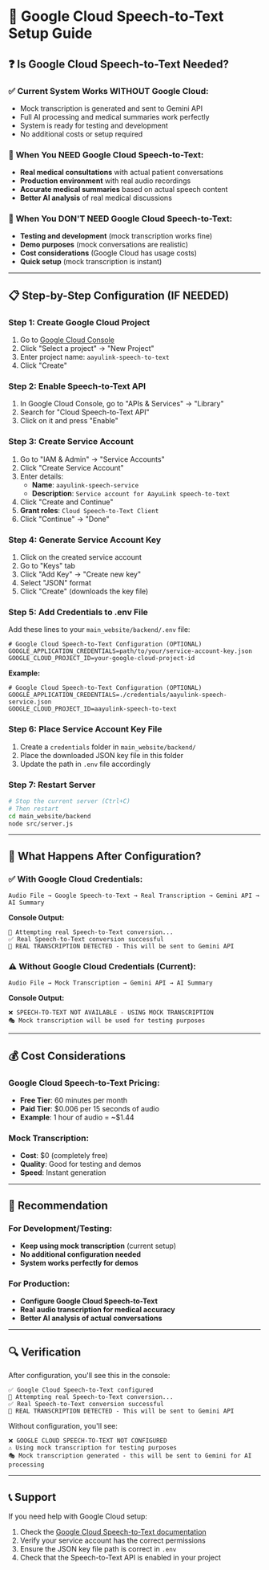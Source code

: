 # 🔧 Google Cloud Speech-to-Text Setup Guide

## ❓ Is Google Cloud Speech-to-Text Needed?

### ✅ **Current System Works WITHOUT Google Cloud:**
- Mock transcription is generated and sent to Gemini API
- Full AI processing and medical summaries work perfectly
- System is ready for testing and development
- No additional costs or setup required

### 🎯 **When You NEED Google Cloud Speech-to-Text:**
- **Real medical consultations** with actual patient conversations
- **Production environment** with real audio recordings
- **Accurate medical summaries** based on actual speech content
- **Better AI analysis** of real medical discussions

### 🚫 **When You DON'T NEED Google Cloud Speech-to-Text:**
- **Testing and development** (mock transcription works fine)
- **Demo purposes** (mock conversations are realistic)
- **Cost considerations** (Google Cloud has usage costs)
- **Quick setup** (mock transcription is instant)

---

## 📋 Step-by-Step Configuration (IF NEEDED)

### Step 1: Create Google Cloud Project
1. Go to [Google Cloud Console](https://console.cloud.google.com/)
2. Click "Select a project" → "New Project"
3. Enter project name: `aayulink-speech-to-text`
4. Click "Create"

### Step 2: Enable Speech-to-Text API
1. In Google Cloud Console, go to "APIs & Services" → "Library"
2. Search for "Cloud Speech-to-Text API"
3. Click on it and press "Enable"

### Step 3: Create Service Account
1. Go to "IAM & Admin" → "Service Accounts"
2. Click "Create Service Account"
3. Enter details:
   - **Name**: `aayulink-speech-service`
   - **Description**: `Service account for AayuLink speech-to-text`
4. Click "Create and Continue"
5. **Grant roles**: `Cloud Speech-to-Text Client`
6. Click "Continue" → "Done"

### Step 4: Generate Service Account Key
1. Click on the created service account
2. Go to "Keys" tab
3. Click "Add Key" → "Create new key"
4. Select "JSON" format
5. Click "Create" (downloads the key file)

### Step 5: Add Credentials to .env File

Add these lines to your `main_website/backend/.env` file:

```env
# Google Cloud Speech-to-Text Configuration (OPTIONAL)
GOOGLE_APPLICATION_CREDENTIALS=path/to/your/service-account-key.json
GOOGLE_CLOUD_PROJECT_ID=your-google-cloud-project-id
```

**Example:**
```env
# Google Cloud Speech-to-Text Configuration (OPTIONAL)
GOOGLE_APPLICATION_CREDENTIALS=./credentials/aayulink-speech-service.json
GOOGLE_CLOUD_PROJECT_ID=aayulink-speech-to-text
```

### Step 6: Place Service Account Key File
1. Create a `credentials` folder in `main_website/backend/`
2. Place the downloaded JSON key file in this folder
3. Update the path in `.env` file accordingly

### Step 7: Restart Server
```bash
# Stop the current server (Ctrl+C)
# Then restart
cd main_website/backend
node src/server.js
```

---

## 🎯 What Happens After Configuration?

### ✅ **With Google Cloud Credentials:**
```
Audio File → Google Speech-to-Text → Real Transcription → Gemini API → AI Summary
```

**Console Output:**
```
🎤 Attempting real Speech-to-Text conversion...
✅ Real Speech-to-Text conversion successful
🎯 REAL TRANSCRIPTION DETECTED - This will be sent to Gemini API
```

### ⚠️ **Without Google Cloud Credentials (Current):**
```
Audio File → Mock Transcription → Gemini API → AI Summary
```

**Console Output:**
```
❌ SPEECH-TO-TEXT NOT AVAILABLE - USING MOCK TRANSCRIPTION
🎭 Mock transcription will be used for testing purposes
```

---

## 💰 Cost Considerations

### Google Cloud Speech-to-Text Pricing:
- **Free Tier**: 60 minutes per month
- **Paid Tier**: $0.006 per 15 seconds of audio
- **Example**: 1 hour of audio = ~$1.44

### Mock Transcription:
- **Cost**: $0 (completely free)
- **Quality**: Good for testing and demos
- **Speed**: Instant generation

---

## 🚀 Recommendation

### For Development/Testing:
- **Keep using mock transcription** (current setup)
- **No additional configuration needed**
- **System works perfectly for demos**

### For Production:
- **Configure Google Cloud Speech-to-Text**
- **Real audio transcription for medical accuracy**
- **Better AI analysis of actual conversations**

---

## 🔍 Verification

After configuration, you'll see this in the console:
```
✅ Google Cloud Speech-to-Text configured
🎤 Attempting real Speech-to-Text conversion...
✅ Real Speech-to-Text conversion successful
🎯 REAL TRANSCRIPTION DETECTED - This will be sent to Gemini API
```

Without configuration, you'll see:
```
❌ GOOGLE CLOUD SPEECH-TO-TEXT NOT CONFIGURED
⚠️ Using mock transcription for testing purposes
🎭 Mock transcription generated - this will be sent to Gemini for AI processing
```

---

## 📞 Support

If you need help with Google Cloud setup:
1. Check the [Google Cloud Speech-to-Text documentation](https://cloud.google.com/speech-to-text/docs)
2. Verify your service account has the correct permissions
3. Ensure the JSON key file path is correct in `.env`
4. Check that the Speech-to-Text API is enabled in your project






